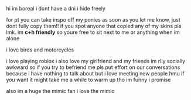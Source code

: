 hi im boreal i dont have a dni i hide freely

for pt you can take inspo off my ponies as soon as you let me know, just dont fully copy them!! if you spot anyone that
copied any of my skins pls lmk. im **c+h friendly** so youre free to sit next to me or anything when im alone

i love birds and motorcycles

i love playing roblox i also love my girlfriend and my friends im rlly socially awkward so if you try to befriend me
pls put effort on our conversations because i have nothing to talk about but i love meeting new people hmu if you want
it might take me a while to warm up tho im funny i promise 

also im a huge the mimic fan i love the mimic
